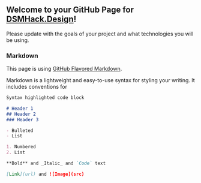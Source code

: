 ## Welcome to your GitHub Page for [DSMHack.Design](http://dsmhack.design)! 

Please update with the goals of your project and what technologies you will be using.

### Markdown
This page is using [GitHub Flavored Markdown](https://guides.github.com/features/mastering-markdown/).

Markdown is a lightweight and easy-to-use syntax for styling your writing. It includes conventions for

```markdown
Syntax highlighted code block

# Header 1
## Header 2
### Header 3

- Bulleted
- List

1. Numbered
2. List

**Bold** and _Italic_ and `Code` text

[Link](url) and ![Image](src)
```


